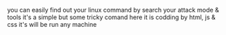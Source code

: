 you can easily find out your linux command by search your attack mode & tools
it's a simple but some tricky comand here
it is codding by html, js & css
it's will be run any machine
